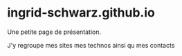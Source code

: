 # ingrid-schwarz.github.io

Une petite page de présentation.

J'y regroupe mes sites mes technos ainsi qu mes contacts
